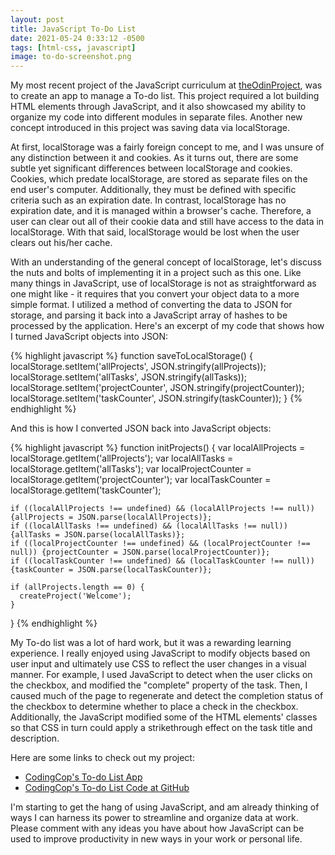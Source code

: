 ```yaml
---
layout: post
title: JavaScript To-Do List
date: 2021-05-24 0:33:12 -0500
tags: [html-css, javascript]
image: to-do-screenshot.png
---
```

My most recent project of the JavaScript curriculum at [theOdinProject](http://theodinproject.com), was to create an app to manage a To-do list. This project required a lot building HTML elements through JavaScript, and it also showcased my ability to organize my code into different modules in separate files. Another new concept introduced in this project was saving data via localStorage.

At first, localStorage was a fairly foreign concept to me, and I was unsure of any distinction between it and cookies. As it turns out, there are some subtle yet significant differences between localStorage and cookies. Cookies, which predate localStorage, are stored as separate files on the end user's computer. Additionally, they must be defined with specific criteria such as an expiration date. In contrast, localStorage has no expiration date, and it is managed within a browser's cache. Therefore, a user can clear out all of their cookie data and still have access to the data in localStorage. With that said, localStorage would be lost when the user clears out his/her cache.

With an understanding of the general concept of localStorage, let's discuss the nuts and bolts of implementing it in a project such as this one. Like many things in JavaScript, use of localStorage is not as straightforward as one might like - it requires that you convert your object data to a more simple format. I utilized a method of converting the data to JSON for storage, and parsing it back into a JavaScript array of hashes to be processed by the application. Here's an excerpt of my code that shows how I turned JavaScript objects into JSON:

{% highlight javascript %}
  function saveToLocalStorage() {
    localStorage.setItem('allProjects', JSON.stringify(allProjects));
    localStorage.setItem('allTasks', JSON.stringify(allTasks));
    localStorage.setItem('projectCounter', JSON.stringify(projectCounter));
    localStorage.setItem('taskCounter', JSON.stringify(taskCounter));
  }
{% endhighlight %}

And this is how I converted JSON back into JavaScript objects:

{% highlight javascript %}
  function initProjects() {
    var localAllProjects = localStorage.getItem('allProjects');
    var localAllTasks = localStorage.getItem('allTasks');
    var localProjectCounter = localStorage.getItem('projectCounter');
    var localTaskCounter = localStorage.getItem('taskCounter');
    
    if ((localAllProjects !== undefined) && (localAllProjects !== null)) {allProjects = JSON.parse(localAllProjects)};
    if ((localAllTasks !== undefined) && (localAllTasks !== null)) {allTasks = JSON.parse(localAllTasks)};
    if ((localProjectCounter !== undefined) && (localProjectCounter !== null)) {projectCounter = JSON.parse(localProjectCounter)};
    if ((localTaskCounter !== undefined) && (localTaskCounter !== null)) {taskCounter = JSON.parse(localTaskCounter)};

    if (allProjects.length == 0) {
      createProject('Welcome');
    }
}
{% endhighlight %}

My To-do list was a lot of hard work, but it was a rewarding learning experience. I really enjoyed using JavaScript to modify objects based on user input and ultimately use CSS to reflect the user changes in a visual manner. For example, I used JavaScript to detect when the user clicks on the checkbox, and modified the "complete" property of the task. Then, I caused much of the page to regenerate and detect the completion status of the checkbox to determine whether to place a check in the checkbox. Additionally, the JavaScript modified some of the HTML elements' classes so that CSS in turn could apply a strikethrough effect on the task title and description.

Here are some links to check out my project:
* [CodingCop's To-do List App](https://codingcop.com/todo/dist/index.html)
* [CodingCop's To-do List Code at GitHub](https://github.com/cleve703/todo)

I'm starting to get the hang of using JavaScript, and am already thinking of ways I can harness its power to streamline and organize data at work. Please comment with any ideas you  have about how JavaScript can be used to improve productivity in new ways in your work or personal life.